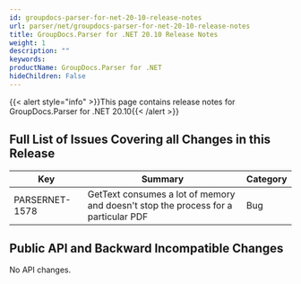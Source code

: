 ```yaml
---
id: groupdocs-parser-for-net-20-10-release-notes
url: parser/net/groupdocs-parser-for-net-20-10-release-notes
title: GroupDocs.Parser for .NET 20.10 Release Notes
weight: 1
description: ""
keywords: 
productName: GroupDocs.Parser for .NET
hideChildren: False
---
```

{{< alert style="info" >}}This page contains release notes for GroupDocs.Parser for .NET 20.10{{< /alert >}}

## Full List of Issues Covering all Changes in this Release

| Key | Summary | Category |
| --- | --- | --- |
| PARSERNET-1578 | GetText consumes a lot of memory and doesn't stop the process for a particular PDF | Bug |


## Public API and Backward Incompatible Changes

No API changes.